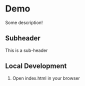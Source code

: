 # Demo

Some description!


## Subheader

This is a sub-header
 
## Local Development
1. Open index.html in your browser